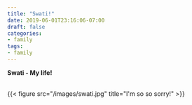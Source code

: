 ```yaml
---
title: "Swati!"
date: 2019-06-01T23:16:06-07:00
draft: false
categories:
- family
tags:
- family
---
```


**Swati - My life!**
<br/><br/>

{{< figure src="/images/swati.jpg" title="I'm so so sorry!" >}}
